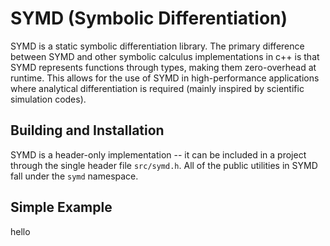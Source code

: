 # SYMD (Symbolic Differentiation)

SYMD is a static symbolic differentiation library. The primary difference between SYMD and
other symbolic calculus implementations in c++ is that SYMD represents functions through
types, making them zero-overhead at runtime. This allows for the use of SYMD in
high-performance applications where analytical differentiation is required (mainly
inspired by scientific simulation codes).

## Building and Installation

SYMD is a header-only implementation -- it can be included in a project through the
single header file `src/symd.h`. All of the public utilities in SYMD fall under the
`symd` namespace.

## Simple Example

hello
